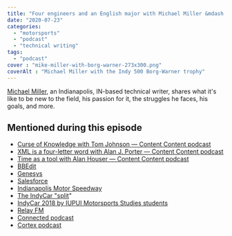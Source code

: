 ```yaml
---
title: "Four engineers and an English major with Michael Miller &mdash; Content Content podcast"
date: "2020-07-23"
categories:
  - "motorsports"
  - "podcast"
  - "technical writing"
tags:
  - "podcast"
cover : "mike-miller-with-borg-warner-273x300.png"
coverAlt : "Michael Miller with the Indy 500 Borg-Warner trophy"
---
```


[Michael Miller](https://www.linkedin.com/in/michael-miller1227/), an Indianapolis, IN-based technical writer, shares what it's like to be new to the field, his passion for it, the struggles he faces, his goals, and more.


## Mentioned during this episode



- [Curse of Knowledge with Tom Johnson &mdash; Content Content podcast](http://edmarsh.com/2015/07/08/content-content-podcast-episode-4-curse-of-knowledge-with-tom-johnson/)
- [XML is a four-letter word with Alan J. Porter &mdash; Content Content podcast](http://edmarsh.com/2019/03/14/xml-is-a-four-letter-word-with-alan-j-porter-content-content-podcast/)
- [Time as a tool with Alan Houser &mdash; Content Content podcast](http://edmarsh.com/2015/03/18/content-content-podcast-time-as-a-tool-featuring-alan-houser-episode-2/)
- [BBEdit](https://www.barebones.com/products/bbedit/)
- [Genesys](https://www.genesys.com/)
- [Salesforce](https://www.salesforce.com/)
- [Indianapolis Motor Speedway](https://www.indianapolismotorspeedway.com/)
- [The IndyCar "split](https://en.wikipedia.org/wiki/IndyCar#Split_with_CART)"
- [IndyCar 2018 by IUPUI Motorsports Studies students](https://racer.com/2015/02/25/indycar-2018-by-motorsport-studies-students-at-iupui/)
- [Relay FM](https://www.relay.fm)
- [Connected podcast](https://www.relay.fm/connected)
- [Cortex podcast](https://www.relay.fm/cortex)
